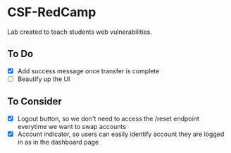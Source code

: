 # CSF-RedCamp

Lab created to teach students web vulnerabilities.

## To Do

- [x] Add success message once transfer is complete
- [ ] Beautify up the UI

## To Consider

- [x] Logout button, so we don't need to access the /reset endpoint everytime we want to swap accounts
- [x] Account indicator, so users can easily identify account they are logged in as in the dashboard page
